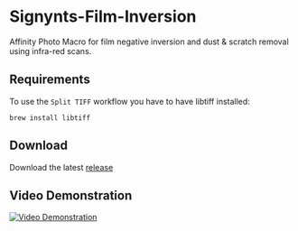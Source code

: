 # Signynts-Film-Inversion
Affinity Photo Macro for film negative inversion and dust &amp; scratch removal using infra-red scans.

## Requirements

To use the `Split TIFF` workflow you have to have libtiff installed:

`brew install libtiff`

## Download

Download the latest [release](https://github.com/Signynt/Signynts-Film-Inversion/releases)

## Video Demonstration
[![Video Demonstration](https://res.cloudinary.com/marcomontalbano/image/upload/v1623863376/video_to_markdown/images/youtube--J4ONo155jfw-c05b58ac6eb4c4700831b2b3070cd403.jpg)](https://youtu.be/J4ONo155jfw "Video Demonstration")
